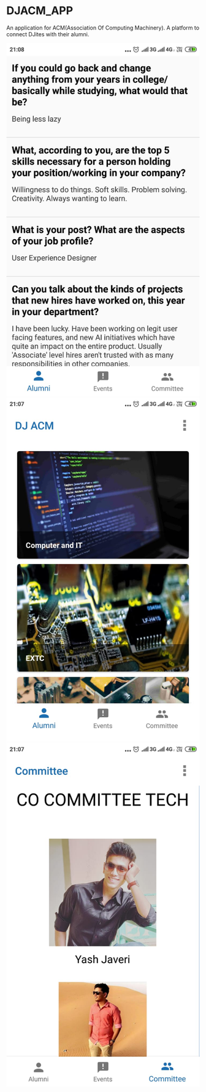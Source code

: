 # DJACM_APP
An application for ACM(Association Of Computing Machinery). A platform to connect DJites with their alumni. 

![SS1](/QA.jpeg)
![SS2](/Dept.jpeg)
![SS3](/Comm.jpeg)
